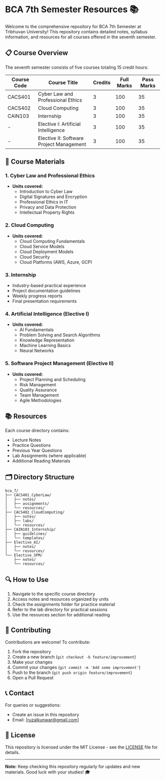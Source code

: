 # BCA 7th Semester Resources 📚

Welcome to the comprehensive repository for BCA 7th Semester at Tribhuvan University! This repository contains detailed notes, syllabus information, and resources for all courses offered in the seventh semester.

## 📋 Course Overview

The seventh semester consists of five courses totaling 15 credit hours:

| Course Code | Course Title | Credits | Full Marks | Pass Marks |
|------------|--------------|----------|------------|------------|
| CACS401 | Cyber Law and Professional Ethics | 3 | 100 | 35 |
| CACS402 | Cloud Computing | 3 | 100 | 35 |
| CAIN103 | Internship | 3 | 100 | 35 |
| - | Elective I: Artificial Intelligence | 3 | 100 | 35 |
| - | Elective II: Software Project Management | 3 | 100 | 35 |

## 📑 Course Materials

### 1. Cyber Law and Professional Ethics
- **Units covered:**
  - Introduction to Cyber Law
  - Digital Signatures and Encryption
  - Professional Ethics in IT
  - Privacy and Data Protection
  - Intellectual Property Rights

### 2. Cloud Computing
- **Units covered:**
  - Cloud Computing Fundamentals
  - Cloud Service Models
  - Cloud Deployment Models
  - Cloud Security
  - Cloud Platforms (AWS, Azure, GCP)

### 3. Internship
- Industry-based practical experience
- Project documentation guidelines
- Weekly progress reports
- Final presentation requirements

### 4. Artificial Intelligence (Elective I)
- **Units covered:**
  - AI Fundamentals
  - Problem Solving and Search Algorithms
  - Knowledge Representation
  - Machine Learning Basics
  - Neural Networks

### 5. Software Project Management (Elective II)
- **Units covered:**
  - Project Planning and Scheduling
  - Risk Management
  - Quality Assurance
  - Team Management
  - Agile Methodologies

## 📚 Resources

Each course directory contains:
- Lecture Notes
- Practice Questions
- Previous Year Questions
- Lab Assignments (where applicable)
- Additional Reading Materials

## 🗂️ Directory Structure

```
bca_7/
├── CACS401_CyberLaw/
│   ├── notes/
│   ├── assignments/
│   └── resources/
├── CACS402_CloudComputing/
│   ├── notes/
│   ├── labs/
│   └── resources/
├── CAIN103_Internship/
│   ├── guidelines/
│   └── templates/
├── Elective_AI/
│   ├── notes/
│   └── resources/
└── Elective_SPM/
    ├── notes/
    └── resources/
```

## 🔍 How to Use

1. Navigate to the specific course directory
2. Access notes and resources organized by units
3. Check the assignments folder for practice material
4. Refer to the lab directory for practical sessions
5. Use the resources section for additional reading

## 🤝 Contributing

Contributions are welcome! To contribute:

1. Fork the repository
2. Create a new branch (`git checkout -b feature/improvement`)
3. Make your changes
4. Commit your changes (`git commit -m 'Add some improvement'`)
5. Push to the branch (`git push origin feature/improvement`)
6. Open a Pull Request

## 📞 Contact

For queries or suggestions:
- Create an issue in this repository
- Email: [ruzalkunwar@gmail.com]

## 📜 License

This repository is licensed under the MIT License - see the [LICENSE](LICENSE) file for details.

---

**Note:** Keep checking this repository regularly for updates and new materials. Good luck with your studies! 🎓
